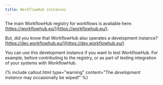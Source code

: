 ```yaml
---
title: WorkflowHub instances
---
```


The main WorkflowHub registry for workflows is available here: [https://workflowhub.eu/](https://workflowhub.eu/).

But, did you know that WorkflowHub also operates a development instance? [https://dev.workflowhub.eu/](https://dev.workflowhub.eu/)

You can use this development instance if you want to test WorkflowHub. For example, before contributing to the registry, or as part of testing integration of your systems with WorkflowHub.

{% include callout.html type="warning" content="The _development instance_ may occasionally be wiped!" %}

